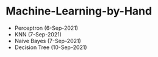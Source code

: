 # Machine-Learning-by-Hand



- Perceptron (6-Sep-2021)
- KNN (7-Sep-2021)
- Naive Bayes (7-Sep-2021)
- Decision Tree (10-Sep-2021)

